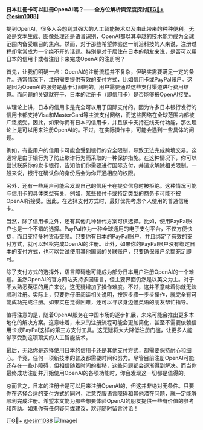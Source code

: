 **日本註冊卡可以註冊OpenAI嗎？——全方位解析與深度探討[[TG💪+ @esim1088](https://t.me/s/esim1088)]**

提到OpenAI，很多人会想到其强大的人工智能技术以及由此带来的种种便利。无论是文本生成、图像处理还是语音识别，OpenAI都以其卓越的技术能力成为全球范围内备受瞩目的焦点。然而，对于那些希望体验这一前沿科技的人来说，注册过程却常常成为一个绕不开的话题。特别是对于居住在日本的朋友来说，是否可以用日本的信用卡或者注册卡来完成OpenAI的注册呢？

首先，让我们明确一点：OpenAI的注册流程并不复杂，但确实需要满足一定的条件。通常情况下，注册需要提供有效的支付方式，比如信用卡或PayPal账户。这是因为OpenAI的服务是基于订阅制的，用户需要通过这些支付渠道进行费用结算。而问题的关键就在于，日本的注册卡（即信用卡）是否能够被OpenAI接受。

从理论上讲，日本的信用卡是完全可以用于国际支付的。因为许多日本银行发行的信用卡都支持Visa和MasterCard等主流支付网络，而这些网络在全球范围内都被广泛接受。因此，如果你拥有日本的信用卡，并且该卡支持在线支付功能，那么理论上是可以用来注册OpenAI的。不过，在实际操作中，可能会遇到一些具体的问题。

例如，有些用户的信用卡可能会受到银行的安全限制，导致无法完成跨境交易。这通常是由于银行为了防止欺诈行为而采取的一种保护措施。在这种情况下，你可以尝试联系你的发卡银行，告知他们你需要进行国际支付，并请求解除相关限制。一般来说，银行在确认你的身份后会为你开通相应的权限。

另外，还有一些用户可能会发现自己的信用卡在提交信息时被拒绝。这种情况可能与信用卡的具体类型有关。例如，某些预付卡或特定类型的商务卡可能不被OpenAI所接受。因此，在选择支付方式时，最好优先考虑个人使用的普通信用卡。

当然，除了信用卡之外，还有其他几种替代方案可供选择。比如，使用PayPal账户也是一个不错的选择。PayPal作为一种全球通用的电子支付平台，不仅方便快捷，而且支持多种货币交易。只要你有日本的PayPal账户，并且绑定了有效的支付方式，就可以轻松完成OpenAI的注册。此外，如果你的PayPal账户没有绑定日本的支付方式，也可以尝试使用其他国家的关联账户，只要确保账户余额充足即可。

除了支付方式的选择外，语言障碍也可能成为部分日本用户注册OpenAI的一个难题。虽然OpenAI的官方网站支持多国语言，但主要界面仍然是以英文为主。对于不太熟悉英语的用户来说，这无疑增加了操作难度。不过，这并不意味着你就无法顺利注册。实际上，只要你仔细阅读相关说明，按照步骤一步步操作，就完全有可能成功完成注册。如果实在觉得困难，还可以寻求身边懂英语的朋友帮忙指导。

值得注意的是，随着OpenAI服务在中国市场的逐步扩展，未来可能会推出更多本地化的解决方案。这意味着，未来的注册流程可能会更加简化，甚至不需要依赖信用卡或PayPal这样的第三方支付工具。这无疑将大大降低注册门槛，让更多人能够享受到这项顶尖的人工智能技术。

最后，无论你是选择使用日本的信用卡还是其他支付方式，都需要保持耐心和细心。毕竟，任何一项新技术的普及都需要时间和努力。尽管目前注册OpenAI可能还存在一些小障碍，但相信随着时间的推移，这些问题都会逐渐得到解决。而当你最终成功注册并开始使用OpenAI的各项功能时，你会发现这一切都是值得的。

总而言之，日本的注册卡是可以用来注册OpenAI的，但这并非绝对无条件。只要你在选择合适的支付方式的同时，注意克服语言障碍和其他潜在问题，就一定能够顺利完成注册。希望本文能为那些想要体验OpenAI的朋友提供一些有价值的参考和帮助。如果你有任何疑问或建议，欢迎随时留言讨论！

[[TG💪+ @esim1088](https://t.me/s/esim1088) ![Image](https://i.postimg.cc/4NQfJmqS/Snipaste-2025-05-13-00-14-12.png)]
